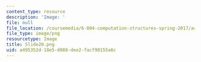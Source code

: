 ```yaml
---
content_type: resource
description: 'Image: '
file: null
file_location: /coursemedia/6-004-computation-structures-spring-2017/a495352d18e5d088dee2facf98155a6c_Slide20.png
file_type: image/png
resourcetype: Image
title: Slide20.png
uid: a495352d-18e5-d088-dee2-facf98155a6c
---
```


